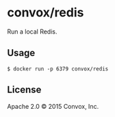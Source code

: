 # convox/redis

Run a local Redis.

## Usage

    $ docker run -p 6379 convox/redis

## License

Apache 2.0 &copy; 2015 Convox, Inc.
